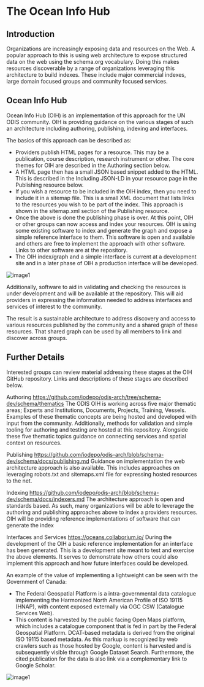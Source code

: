 The Ocean Info Hub
============================

## Introduction

Organizations are increasingly exposing data and resources on the Web.   A
popular approach to this is using web architecture to expose structured data on
the web using the schema.org vocabulary.   Doing this makes resources
discoverable by a range of organizations leveraging this architecture to build
indexes.  These include major commercial indexes, large domain focused groups
and community focused services.

## Ocean Info Hub

Ocean Info Hub (OIH) is an implementation of this approach for the UN ODIS
community.  OIH is providing guidance on the various stages of such an
architecture including authoring, publishing, indexing and interfaces.

The basics of this approach can be described as:

* Providers publish HTML pages for a resource.  This may be a publication,
  course description, research instrument or other.   The core themes for OIH
  are described in the Authoring section below.
* A HTML page then has a small JSON based snippet added to the HTML.  This is
  described in the Including JSON-LD in your resource page in the Publishing
  resource below. 
* If you wish a resource to be included in the OIH index, then you need to
  include it in a sitemap file.  This is a small XML document that lists links
  to the resources you wish to be part of the index.  This approach is shown in
  the sitemap.xml section of the Publishing resource.   
* Once the above is done the publishing phase is over.  At this point, OIH or
  other groups can now access and index your resources.   OIH is using some
  existing software to index and generate the graph and expose a simple
  reference interface to them.  This software is open and available and others
  are free to implement the approach with other software.  Links to other
  software are at the repository.  
* The OIH index/graph and a simple interface is current at a development site
  and in a later phase of OIH a production interface will be developed.  

![image1](./images/intro1.png)

Additionally, software to aid in validating and checking the resources is under
development and will be available at the repository.   This will aid providers
in expressing the information needed to address interfaces and services of
interest to the community.

The result is a sustainable architecture to address discovery and access to
various resources published by the community and a shared graph of these
resources.  That shared graph can be used by all members to link and discover
across groups.  

## Further Details

Interested groups can review material addressing these stages at the OIH GitHub
repository.  Links and descriptions of these stages are described below.  

Authoring
https://github.com/iodepo/odis-arch/tree/schema-dev/schema/thematics
The ODIS OIH is working across five major thematic areas; Experts and
Institutions, Documents, Projects, Training, Vessels.   Examples of these
thematic concepts are being hosted and developed with input from the community.
Additionally, methods for validation and simple tooling for authoring and
testing are hosted at this repository.  Alongside these five thematic topics
guidance on connecting services and spatial context on resources. 

Publishing
https://github.com/iodepo/odis-arch/blob/schema-dev/schema/docs/publishing.md 
Guidance on implementation the web architecture approach is also available.
This includes approaches on leveraging robots.txt and sitemaps.xml file for
expressing hosted resources to the net.  

Indexing
https://github.com/iodepo/odis-arch/blob/schema-dev/schema/docs/indexers.md 
The architecture approach is open and standards based.  As such, many
organizations will be able to leverage the authoring and publishing approaches
above to index a providers resources.  OIH will be providing reference
implementations of software that can generate the index 

Interfaces and Services
https://oceans.collaborium.io/ 
During the development of the OIH a basic reference implementation for an
interface has been generated.  This is a development site meant to test and
exercise the above elements.   It serves to demonstrate how others could also
implement this approach and how future interfaces could be developed.  

An example of the value of implementing a lightweight can be seen with the
Government of Canada:

* The Federal Geospatial Platform is a intra-governmental data catalogue
  implementing the Harmonized North American Profile of ISO 19115 (HNAP), with
  content exposed externally via OGC CSW (Catalogue Services Web).
* This content is harvested by the public facing Open Maps platform, which
  includes a catalogue component that is fed in part by the Federal Geospatial
  Platform. DCAT-based metadata is derived from the original ISO 19115 based
  metadata. As this markup is recognized by web crawlers such as those hosted by
  Google, content is harvested and is subsequently visible through Google
  Dataset Search. Furthermore, the cited publication for the data is also link
  via a complementary link to Google Scholar.

![image1](./images/intro2.png)
